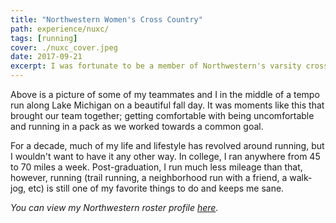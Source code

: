 ```yaml
---
title: "Northwestern Women's Cross Country"
path: experience/nuxc/
tags: [running]
cover: ./nuxc_cover.jpeg
date: 2017-09-21
excerpt: I was fortunate to be a member of Northwestern's varsity cross country team. I loved my team with all my heart. Here's an overview of what it was like to be part of NUXC 💜
---
```


Above is a picture of some of my teammates and I in the middle of a tempo run along Lake Michigan on a beautiful fall day. It was moments like this that brought our team together; getting comfortable with being uncomfortable and running in a pack as we worked towards a common goal.

For a decade, much of my life and lifestyle has revolved around running, but I wouldn't want to have it any other way. In college, I ran anywhere from 45 to 70 miles a week. Post-graduation, I run much less mileage than that, however, running (trail running, a neighborhood run with a friend, a walk-jog, etc) is still one of my favorite things to do and keeps me sane.

*You can view my Northwestern roster profile [here](https://nusports.com/sports/womens-cross-country/roster/amanda-davis/8556).*


